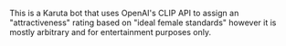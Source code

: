 This is a Karuta bot that uses OpenAI's CLIP API to assign an "attractiveness" rating based on "ideal female standards" however it is mostly arbitrary and for entertainment purposes only.
